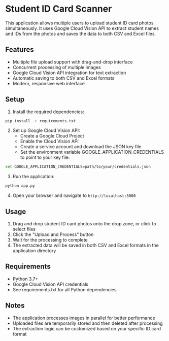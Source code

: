 # Student ID Card Scanner

This application allows multiple users to upload student ID card photos simultaneously. It uses Google Cloud Vision API to extract student names and IDs from the photos and saves the data to both CSV and Excel files.

## Features

- Multiple file upload support with drag-and-drop interface
- Concurrent processing of multiple images
- Google Cloud Vision API integration for text extraction
- Automatic saving to both CSV and Excel formats
- Modern, responsive web interface

## Setup

1. Install the required dependencies:
```bash
pip install -r requirements.txt
```

2. Set up Google Cloud Vision API:
   - Create a Google Cloud Project
   - Enable the Cloud Vision API
   - Create a service account and download the JSON key file
   - Set the environment variable GOOGLE_APPLICATION_CREDENTIALS to point to your key file:
```bash
set GOOGLE_APPLICATION_CREDENTIALS=path/to/your/credentials.json
```

3. Run the application:
```bash
python app.py
```

4. Open your browser and navigate to `http://localhost:5000`

## Usage

1. Drag and drop student ID card photos onto the drop zone, or click to select files
2. Click the "Upload and Process" button
3. Wait for the processing to complete
4. The extracted data will be saved in both CSV and Excel formats in the application directory

## Requirements

- Python 3.7+
- Google Cloud Vision API credentials
- See requirements.txt for all Python dependencies

## Notes

- The application processes images in parallel for better performance
- Uploaded files are temporarily stored and then deleted after processing
- The extraction logic can be customized based on your specific ID card format
